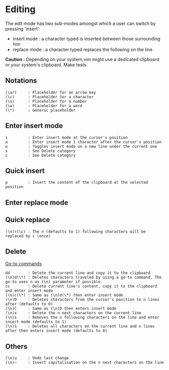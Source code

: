# Editing

The edit mode has two sub-modes amongst which a user can switch by pressing 'insert':

* insert mode : a character typed is inserted between those surrounding him
* replace mode : a character typed replaces the following on the line

**Caution :** Depending on your system,vim might use a dedicated clipboard or your system's clipboard. Make tests.

## Notations

    (\ar)     : Placeholder for an arrow key
    (\c)      : Placeholder for a character
    (\n)      : Placeholder for a number
    (\w)      : Placeholder for a word
    (\*)      : Generic placeholder

## Enter insert mode

    i         : Enter insert mode at the cursor's position
    a         : Enter insert mode 1 character after the cursor's position
    o         : Toggles insert mode on a new line under the current one
    s         : See Delete category
    c         : See Delete category

## Quick insert

    p         : Insert the content of the clipboard at the selected position

## Enter replace mode



## Quick replace

    (\n)r(\c) : The n (defaults to 1) following characters will be replaced by c (once)

## Delete

[Go-to commands](Search#go-to)

    dd        : Delete the current line and copy it to the clipboard
    (\n)d(\*) : Deletes characters traveled by using a go-to command. The go-to uses n as (\n) parameter if possible.
    cc        : Delete current line's content, copy it to the clipboard and enter insert mode
    (\n)c(\*) : Same as (\n)d(\*) then enter insert mode
    (\n)D     : Deletes characters from the cursor's position to n lines after (defaults to 0)
    (\n)C     : Same as (\n)D then enters insert mode
    (\n)x     : Delete the n next characters on the current line
    (\n)s     : Removes the n following characters on the line and enter insert mode (defaults to 1)
    (\n)S     : Deletes all characters on the current line and n lines after then enters insert mode (defaults to 0)

## Others

    (\n)u     : Undo last change
    (\n)~     : Invert capitalisation on the n next characters on the line
